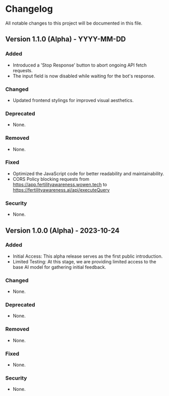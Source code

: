 # Changelog

All notable changes to this project will be documented in this file.

## Version 1.1.0 (Alpha) - YYYY-MM-DD

### Added
- Introduced a 'Stop Response' button to abort ongoing API fetch requests.
- The input field is now disabled while waiting for the bot's response.

### Changed
- Updated frontend stylings for improved visual aesthetics.

### Deprecated
- None.

### Removed
- None.

### Fixed
- Optimized the JavaScript code for better readability and maintainability.
- CORS Policy blocking requests from https://app.fertilityawareness.wowen.tech to https://fertilityawareness.ai/api/executeQuery

### Security
- None.

## Version 1.0.0 (Alpha) - 2023-10-24

### Added
- Initial Access: This alpha release serves as the first public introduction.
- Limited Testing: At this stage, we are providing limited access to the base AI model for gathering initial feedback.

### Changed
- None.

### Deprecated
- None.

### Removed
- None.

### Fixed
- None.

### Security
- None.

